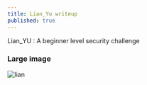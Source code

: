 ```yaml
---
title: Lian_Yu writeup
published: true
---
```


Lian_YU : A beginner level security challenge

### Large image

![lian](/home/lones0ner/Documents/github/xavag3djang0.github.io/_posts/lian.png)
